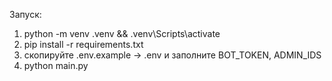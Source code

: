 Запуск:
1) python -m venv .venv && .venv\Scripts\activate
2) pip install -r requirements.txt
3) скопируйте .env.example -> .env и заполните BOT_TOKEN, ADMIN_IDS
4) python main.py
